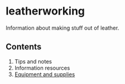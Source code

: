 # leatherworking
Information about making stuff out of leather.

## Contents

1.  Tips and notes
2.  Information resources
3.  [Equipment and supplies](suppliers.md)
